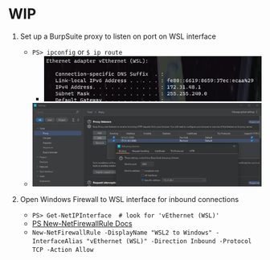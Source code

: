 # WIP

1. Set up a BurpSuite proxy to listen on port on WSL interface
    - `PS> ipconfig` or `$ ip route`
        - ![](./images/win_ipconfig.png)
    - ![](./images/burp_win_proxy_for_WSL.png)

2. Open Windows Firewall to WSL interface for inbound connections
    - `PS> Get-NetIPInterface  # look for 'vEthernet (WSL)'`
    - [PS New-NetFirewallRule Docs](https://learn.microsoft.com/en-us/powershell/module/netsecurity/new-netfirewallrule?view=windowsserver2022-ps)
    - `New-NetFirewallRule -DisplayName "WSL2 to Windows" -InterfaceAlias "vEthernet (WSL)" -Direction Inbound -Protocol TCP -Action Allow`
